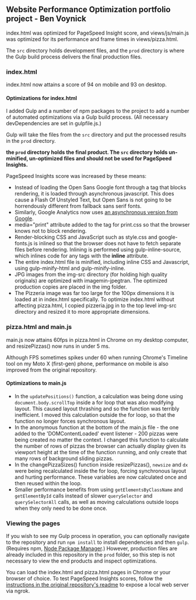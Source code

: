 ## Website Performance Optimization portfolio project - Ben Voynick

index.html was optimized for PageSpeed Insight score, and views/js/main.js was optimized for its performance and frame times in views/pizza.html.

The `src` directory holds development files, and the `prod` directory is where the Gulp build process delivers the final production files.

### index.html

index.html now attains a score of 94 on mobile and 93 on desktop.

#### Optimizations for index.html

I added Gulp and a number of npm packages to the project to add a number of automated optimizations via a Gulp build process. (All necessary devDependencies are set in gulpfile.js.)

Gulp will take the files from the `src` directory and put the processed results in the `prod` directory.

**the `prod` directory holds the final product. The `src` directory holds un-minified, un-optimized files and should not be used for PageSpeed Insights.**

PageSpeed Insights score was increased by these means:

* Instead of loading the Open Sans Google font through a <link> tag that blocks rendering, it is loaded through asynchronous javascript. This does cause a Flash Of Unstyled Text, but Open Sans is not going to be horrendously different from fallback sans serif fonts.
* Similarly, Google Analytics now uses [an asynchronous version from Google](https://developers.google.com/analytics/devguides/collection/analyticsjs/advanced).
* media="print" attribute added to the <link> tag for print.css so that the browser knows not to block rendering.
* Render-blocking CSS and JavaScript such as style.css and google-fonts.js is inlined so that the browser does not have to fetch separate files before rendering. Inlining is performed using gulp-inline-source, which inlines code for any tags with the **inline** attribute.
* The entire index.html file is minified, including inline CSS and Javascript, using gulp-minify-html and gulp-minify-inline.
* JPG images from the img-src directory (for holding high quality originals) are optimized with imagemin-jpegtran. The optimized production copies are placed in the img folder.
* The Pizzeria image was far too large for the 100px dimensions it is loaded at in index.html specifically. To optimize index.html without affecting pizza.html, I copied pizzeria.jpg in to the top level img-src directory and resized it to more appropriate dimensions.

### pizza.html and main.js

main.js now attains 60fps in pizza.html in Chrome on my desktop computer, and resizePizzas() now runs in under 5 ms.

Although FPS sometimes spikes under 60 when running Chrome's Timeline tool on my Moto X (first-gen) phone, performance on mobile is also improved from the original repository.

#### Optimizations to main.js
* In the `updatePositions()` function, a calculation was being done using `document.body.scrollTop` inside a for loop that was also modifying layout. This caused layout thrashing and so the function was terribly inefficient. I moved this calculation outside the for loop, so that the function no longer forces synchronous layout.
* In the anonymous function at the bottom of the main.js file - the one added to the 'DOMContentLoaded' event listener - 200 pizzas were being created no matter the context. I changed this function to calculate the number of rows of pizzas the browser can actually display given its viewport height at the time of the function running, and only create that many rows of background sliding pizzas.
* In the changePizzaSizes() function inside resizePizzas(), `newsize` and `dx` were being recalculated inside the for loop, forcing synchronous layout and hurting performance. These variables are now calculated once and then reused within the loop.
* Smaller performance benefits from using `getElementsByClassName` and `getElementById` calls instead of slower `querySelector` and `querySelectorAll` calls, as well as moving calculations outside loops when they only need to be done once.

### Viewing the pages
If you wish to see my Gulp process in operation, you can optionally navigate to the repository and run `npm install` to install dependencies and then `gulp`. (Requires npm, [Node Package Manager](https://nodejs.org/).) However, production files are already included in this repository in the `prod` folder, so this step is not necessary to view the end products and inspect optimizations.

You can load the index.html and pizza.html pages in Chrome or your browser of choice. To test PageSpeed Insights scores, follow the [instructions in the original repository's readme](https://github.com/udacity/frontend-nanodegree-mobile-portfolio) to expose a local web server via ngrok.